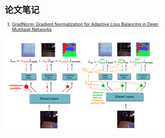 # 论文笔记

1. [GradNorm: Gradient Normalization for Adaptive Loss Balancing in Deep Multitask Networks](./Chen%20%E7%AD%89%20-%202018%20-%20GradNorm%20Gradient%20Normalization%20for%20Adaptive%20Loss.pdf)

![](2023-04-08-18-28-46.png)